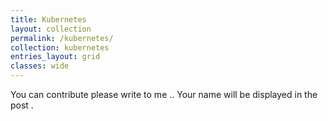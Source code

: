```yaml
---
title: Kubernetes
layout: collection
permalink: /kubernetes/
collection: kubernetes
entries_layout: grid
classes: wide
---
```


You can contribute please write to me .. Your name will be displayed in the post .
